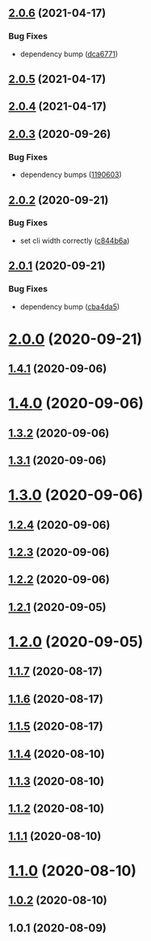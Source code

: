 ## [2.0.6](https://github.com/bconnorwhite/package-run/compare/v2.0.5...v2.0.6) (2021-04-17)


### Bug Fixes

* dependency bump ([dca6771](https://github.com/bconnorwhite/package-run/commit/dca677110e935b1671667d99050efc1b5ae6b856))



## [2.0.5](https://github.com/bconnorwhite/package-run/compare/v2.0.4...v2.0.5) (2021-04-17)



## [2.0.4](https://github.com/bconnorwhite/package-run/compare/v2.0.3...v2.0.4) (2021-04-17)



## [2.0.3](https://github.com/bconnorwhite/package-run/compare/v2.0.2...v2.0.3) (2020-09-26)


### Bug Fixes

* dependency bumps ([1190603](https://github.com/bconnorwhite/package-run/commit/119060382e95daef2a8d5ddcdbafe34cfd4171bb))



## [2.0.2](https://github.com/bconnorwhite/package-run/compare/v2.0.1...v2.0.2) (2020-09-21)


### Bug Fixes

* set cli width correctly ([c844b6a](https://github.com/bconnorwhite/package-run/commit/c844b6a3d22e0592e8881a0a225cdf4ed840108d))



## [2.0.1](https://github.com/bconnorwhite/package-run/compare/v2.0.0...v2.0.1) (2020-09-21)


### Bug Fixes

* dependency bump ([cba4da5](https://github.com/bconnorwhite/package-run/commit/cba4da56281807d9297bc1f126e9ddceb8fa4296))



# [2.0.0](https://github.com/bconnorwhite/package-run/compare/v1.4.1...v2.0.0) (2020-09-21)



## [1.4.1](https://github.com/bconnorwhite/package-run/compare/v1.4.0...v1.4.1) (2020-09-06)



# [1.4.0](https://github.com/bconnorwhite/package-run/compare/v1.3.2...v1.4.0) (2020-09-06)



## [1.3.2](https://github.com/bconnorwhite/package-run/compare/v1.3.1...v1.3.2) (2020-09-06)



## [1.3.1](https://github.com/bconnorwhite/package-run/compare/v1.3.0...v1.3.1) (2020-09-06)



# [1.3.0](https://github.com/bconnorwhite/package-run/compare/v1.2.4...v1.3.0) (2020-09-06)



## [1.2.4](https://github.com/bconnorwhite/package-run/compare/v1.2.3...v1.2.4) (2020-09-06)



## [1.2.3](https://github.com/bconnorwhite/package-run/compare/v1.2.2...v1.2.3) (2020-09-06)



## [1.2.2](https://github.com/bconnorwhite/package-run/compare/v1.2.1...v1.2.2) (2020-09-06)



## [1.2.1](https://github.com/bconnorwhite/package-run/compare/v1.2.0...v1.2.1) (2020-09-05)



# [1.2.0](https://github.com/bconnorwhite/package-run/compare/v1.1.7...v1.2.0) (2020-09-05)



## [1.1.7](https://github.com/bconnorwhite/package-run/compare/v1.1.6...v1.1.7) (2020-08-17)



## [1.1.6](https://github.com/bconnorwhite/package-run/compare/v1.1.5...v1.1.6) (2020-08-17)



## [1.1.5](https://github.com/bconnorwhite/package-run/compare/v1.1.4...v1.1.5) (2020-08-17)



## [1.1.4](https://github.com/bconnorwhite/package-run/compare/v1.1.3...v1.1.4) (2020-08-10)



## [1.1.3](https://github.com/bconnorwhite/package-run/compare/v1.1.2...v1.1.3) (2020-08-10)



## [1.1.2](https://github.com/bconnorwhite/package-run/compare/v1.1.1...v1.1.2) (2020-08-10)



## [1.1.1](https://github.com/bconnorwhite/package-run/compare/v1.1.0...v1.1.1) (2020-08-10)



# [1.1.0](https://github.com/bconnorwhite/package-run/compare/v1.0.2...v1.1.0) (2020-08-10)



## [1.0.2](https://github.com/bconnorwhite/package-run/compare/v1.0.1...v1.0.2) (2020-08-10)



## 1.0.1 (2020-08-09)



